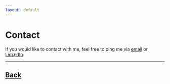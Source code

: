 ```yaml
---
layout: default
---
```


# Contact

If you would like to contact with me, feel free to ping me via [email](mailto:rafal.pienkowski@wp.pl) or [LinkedIn](https://www.linkedin.com/in/rafal-pienkowski/).

___

## [Back](/)
